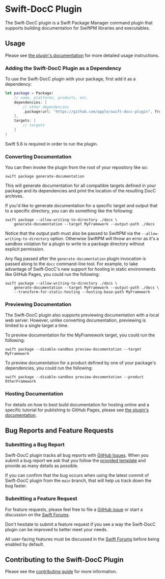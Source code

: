 # Swift-DocC Plugin

The Swift-DocC plugin is a Swift Package Manager command plugin that supports building
documentation for SwiftPM libraries and executables.

## Usage

Please see 
[the plugin's documentation](https://apple.github.io/swift-docc-plugin/documentation/swiftdoccplugin/)
for more detailed usage instructions.

### Adding the Swift-DocC Plugin as a Dependency

To use the Swift-DocC plugin with your package, first add it as a dependency:

```swift
let package = Package(
    // name, platforms, products, etc.
    dependencies: [
        // other dependencies
        .package(url: "https://github.com/apple/swift-docc-plugin", from: "1.0.0"),
    ],
    targets: [
        // targets
    ]
)
```

Swift 5.6 is required in order to run the plugin.

### Converting Documentation

You can then invoke the plugin from the root of your repository like so:

```shell
swift package generate-documentation
```

This will generate documentation for all compatible targets defined in your package and its dependencies 
and print the location of the resulting DocC archives.

If you'd like to generate documentation for a specific target and output that
to a specific directory, you can do something like the following:

```shell
swift package --allow-writing-to-directory ./docs \
    generate-documentation --target MyFramework --output-path ./docs
```

Notice that the output path must also be passed to SwiftPM via the 
`--allow-writing-to-directory` option. Otherwise SwiftPM will throw an error
as it's a sandbox violation for a plugin to write to a package directory without explicit
permission.

Any flag passed after the `generate-documentation` plugin invocation is passed
along to the `docc` command-line tool. For example, to take advantage of Swift-DocC's new support
for hosting in static environments like GitHub Pages, you could run the following:

```shell
swift package --allow-writing-to-directory ./docs \
    generate-documentation --target MyFramework --output-path ./docs \
    --transform-for-static-hosting --hosting-base-path MyFramework
```

### Previewing Documentation

The Swift-DocC plugin also supports previewing documentation with a local web server. However,
unlike converting documentation, previewing is limited to a single target a time.

To preview documentation for the MyFramework target, you could run the following:

```shell
swift package --disable-sandbox preview-documentation --target MyFramework
```

To preview documentation for a product defined by one of your package's dependencies,
you could run the following:

```shell
swift package --disable-sandbox preview-documentation --product OtherFramework
```

### Hosting Documentation

For details on how to best build documentation for hosting online and a specific
tutorial for publishing to GitHub Pages, please see 
[the plugin's documentation](https://apple.github.io/swift-docc-plugin/documentation/swiftdoccplugin/).

## Bug Reports and Feature Requests

### Submitting a Bug Report

Swift-DocC plugin tracks all bug reports with 
[GitHub Issues](https://github.com/apple/swift-docc-plugin/issues).
When you submit a bug report we ask that you follow the
[provided template](https://github.com/apple/swift-docc-plugin/issues/new?template=BUG_REPORT.md)
and provide as many details as possible.

If you can confirm that the bug occurs when using the latest commit of Swift-DocC plugin
from the `main` branch, that will help us track down the bug faster.

### Submitting a Feature Request

For feature requests, please feel free to file a
[GitHub issue](https://github.com/apple/swift-docc-plugin/issues/new?template=FEATURE_REQUEST.md)
or start a discussion on the [Swift Forums](https://forums.swift.org/c/development/swift-docc).

Don't hesitate to submit a feature request if you see a way
the Swift-DocC plugin can be improved to better meet your needs.

All user-facing features must be discussed
in the [Swift Forums](https://forums.swift.org/c/development/swift-docc)
before being enabled by default.

## Contributing to the Swift-DocC Plugin

Please see the [contributing guide](/CONTRIBUTING.md) for more information.

<!-- Copyright (c) 2022 Apple Inc and the Swift Project authors. All Rights Reserved. -->
